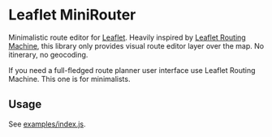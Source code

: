 # Leaflet MiniRouter

Minimalistic route editor for [Leaflet](https://leafletjs.com/). Heavily inspired by [Leaflet Routing Machine](https://github.com/perliedman/leaflet-routing-machine), this library only provides
visual route editor layer over the map. No itinerary, no geocoding.

If you need a full-fledged route planner user interface use Leaflet Routing Machine. This one is for minimalists.

## Usage

See [examples/index.js](examples/index.js).
